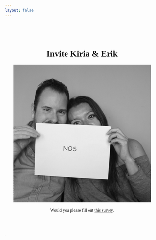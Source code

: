 ```yaml
---
layout: false
---
```

<html><head><title>Boda Kiria & Erik</title><style type="text/css">body{font-family:"Comic Sans MS", "Comic Sans", cursive;}</style></head><body><br/><br/><br/><center><h1>Invite Kiria & Erik</h1><img src="invite-esp.gif" border="0"><p>Would you please fill out <a href="https://www.surveymonkey.com/r/FSVZPMT">this survey</a>.</p></center><br /><br /><br /><iframe width="300" height="300" src="http://www.youtube.com/embed/KTR9-_8ML38?autoplay=1&loop=1&autohide=0&start=47" frameborder="0" allowfullscreen style="width:1px;height:1px"></iframe></body></html>

<!-- Add the survey -->